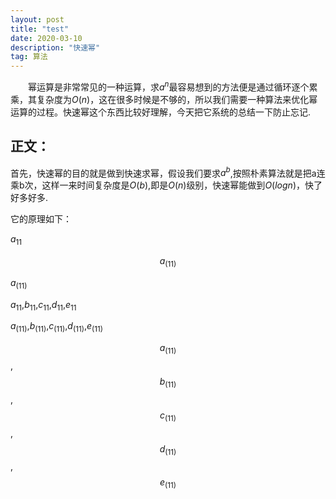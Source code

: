 ```yaml
---
layout: post
title: "test"
date: 2020-03-10 
description: "快速幂"
tag: 算法 
---   
```

　　幂运算是非常常见的一种运算，求$a^{n}$最容易想到的方法便是通过循环逐个累乘，其复杂度为$O(n)$，这在很多时候是不够的，所以我们需要一种算法来优化幂运算的过程。快速幂这个东西比较好理解，今天把它系统的总结一下防止忘记.

## 正文：
首先，快速幂的目的就是做到快速求幂，假设我们要求$a^{b}$,按照朴素算法就是把a连乘b次，这样一来时间复杂度是$O(b)$,即是$O(n)$级别，快速幂能做到$O(logn)$，快了好多好多.

它的原理如下：

$a_{11}$

$$a_{(11)}$$

$a_{(11)}$

$a_{11}$,$b_{11}$,$c_{11}$,$d_{11}$,$e_{11}$

$a_{(11)}$,$b_{(11)}$,$c_{(11)}$,$d_{(11)}$,$e_{(11)}$

$$a_{(11)}$$,$$b_{(11)}$$,$$c_{(11)}$$,$$d_{(11)}$$,$$e_{(11)}$$